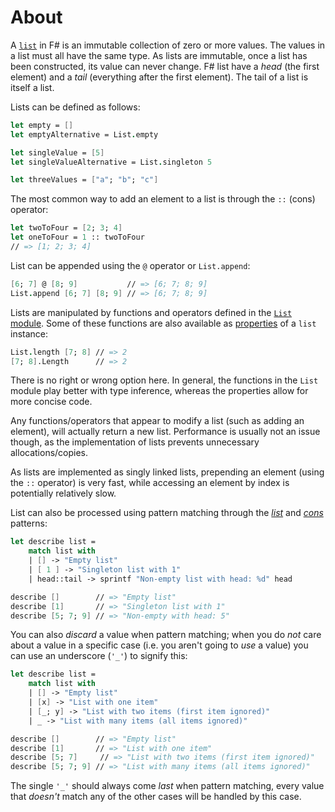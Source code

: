 # About

A [`list`][lists] in F# is an immutable collection of zero or more values. The values in a list must all have the same type. As lists are immutable, once a list has been constructed, its value can never change. F# list have a _head_ (the first element) and a _tail_ (everything after the first element). The tail of a list is itself a list.

Lists can be defined as follows:

```fsharp
let empty = []
let emptyAlternative = List.empty

let singleValue = [5]
let singleValueAlternative = List.singleton 5

let threeValues = ["a"; "b"; "c"]
```

The most common way to add an element to a list is through the `::` (cons) operator:

```fsharp
let twoToFour = [2; 3; 4]
let oneToFour = 1 :: twoToFour
// => [1; 2; 3; 4]
```

List can be appended using the `@` operator or `List.append`:

```fsharp
[6; 7] @ [8; 9]           // => [6; 7; 8; 9]
List.append [6; 7] [8; 9] // => [6; 7; 8; 9]
```

Lists are manipulated by functions and operators defined in the [`List` module][list-module]. Some of these functions are also available as [properties][list-properties] of a `list` instance:

```fsharp
List.length [7; 8] // => 2
[7; 8].Length      // => 2
```

There is no right or wrong option here. In general, the functions in the `List` module play better with type inference, whereas the properties allow for more concise code.

Any functions/operators that appear to modify a list (such as adding an element), will actually return a new list. Performance is usually not an issue though, as the implementation of lists prevents unnecessary allocations/copies.

As lists are implemented as singly linked lists, prepending an element (using the `::` operator) is very fast, while accessing an element by index is potentially relatively slow.

List can also be processed using pattern matching through the [_list_][list-pattern] and [_cons_][cons-pattern] patterns:

```fsharp
let describe list =
    match list with
    | [] -> "Empty list"
    | [ 1 ] -> "Singleton list with 1"
    | head::tail -> sprintf "Non-empty list with head: %d" head

describe []        // => "Empty list"
describe [1]       // => "Singleton list with 1"
describe [5; 7; 9] // => "Non-empty with head: 5"
```

[lists]: https://docs.microsoft.com/en-us/dotnet/fsharp/language-reference/lists
[list-module]: https://fsharp.github.io/fsharp-core-docs/reference/fsharp-collections-listmodule.html
[list-properties]: https://docs.microsoft.com/en-us/dotnet/fsharp/language-reference/lists#properties
[cons-pattern]: https://docs.microsoft.com/en-us/dotnet/fsharp/language-reference/pattern-matching#cons-pattern
[list-pattern]: https://docs.microsoft.com/en-us/dotnet/fsharp/language-reference/pattern-matching#list-pattern

You can also _discard_ a value when pattern matching; when you do _not_ care about a value in a specific case (i.e. you aren't going to _use_ a value) you can use an underscore (`'_'`) to signify this:

```fsharp
let describe list =
    match list with
    | [] -> "Empty list"
    | [x] -> "List with one item"
    | [_; y] -> "List with two items (first item ignored)"
    | _ -> "List with many items (all items ignored)"

describe []        // => "Empty list"
describe [1]       // => "List with one item"
describe [5; 7]     // => "List with two items (first item ignored)"
describe [5; 7; 9] // => "List with many items (all items ignored)"
```

The single `'_'` should always come _last_ when pattern matching, every value that _doesn't_ match any of the other cases will be handled by this case.
